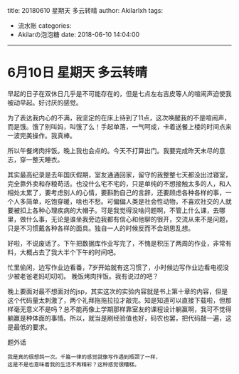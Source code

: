 title: 20180610 星期天 多云转晴
author: Akilarlxh
tags:
  - 流水账
categories:
  - Akilarの泡泡糖
date: 2018-06-10 14:04:00
---
  # 6月10日 星期天 多云转晴
  
早起的日子在双休日几乎是不可能存在的，但是七点左右吉皮等人的喧闹声迫使我被动早起。好讨厌的感觉。

为了表达我内心的不满，我坚定的在床上待到了11点，这次唤醒我的不是喧闹声，而是饿。饿了别叫妈，叫饿了么！手起单落，一气呵成，卡着送餐上楼的时间点来一波完美操作。我真棒。

所以午餐烤肉拌饭。晚上我也会点的。今天不打算出门。我要完成昨天未尽的意志，穿一整天睡衣。

其实最高纪录是去年国庆假期，室友通通回家，留守的我整整七天都没出过寝室，完全靠外卖和存粮苟活。也没什么宅不宅的，只是单纯的不想接触太多的人，和人相处太累了，要考虑别人的心情，要斟酌自己的言辞，还要顾虑各种各样的事，一个人多简单，吃饱穿暖，啥也不愁。可偏偏人类是社会性动物，不喜欢社交的人就要被扣上各种心理疾病的大帽子。可是我觉得没啥问题啊，不管上什么课，去哪里，做什么事，无论是谁坐我旁边我都有信心和他聊的很开，交流从来不是问题，只是不习惯戴各种各样的面具。独自一人的时候反而不会胡思乱想。

好啦，不说废话了。下午把数据库作业写完了，不愧是积压了两周的作业，非常有料，大概占去了我大半个下午的时间吧。

忙里偷闲，边写作业边看番，7岁开始就有这习惯了，小时候边写作业边看电视没少被老爸老妈叨叨叨。
晚饭烤肉拌饭。我有说过的吧？

晚上要面对最不想面对的jsp，其实这次的实验内容就是书上第十章的内容，但是这个代码量太刺激了，两个礼拜拖拖拉拉才敲完。知是知道可以直接下载啦，但那样毫无意义不是吗？总不能再像上学期那样靠室友的课程设计躺赢啊，我可不觉得躺赢是种体面的事情。所以，就当是刷经验值也好，码农也罢，把代码敲一遍，这是最低的要求。

题外话
```
我是真的很想鸽一次。千篇一律的感觉就像写作遇到瓶颈了一样，
这是不是也意味着我的生活不再精彩？这种感觉很糟糕。
```